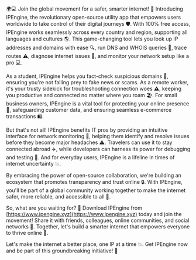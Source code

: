 🌍💻 Join the global movement for a safer, smarter internet! 🚀 Introducing IPEngine, the revolutionary open-source utility app that empowers users worldwide to take control of their digital journeys 🛡️. With 100% free access, IPEngine works seamlessly across every country and region, supporting all languages and cultures 🌎. This game-changing tool lets you look up IP addresses and domains with ease 🔍, run DNS and WHOIS queries 💸, trace routes ⚠️, diagnose internet issues 🛀, and monitor your network setup like a pro 💻.

As a student, IPEngine helps you fact-check suspicious domains 👀, ensuring you're not falling prey to fake news or scams. As a remote worker, it's your trusty sidekick for troubleshooting connection woes ⚠️, keeping you productive and connected no matter where you roam 🏖️. For small business owners, IPEngine is a vital tool for protecting your online presence 💼, safeguarding customer data, and ensuring seamless e-commerce transactions 🛍️.

But that's not all! IPEngine benefits IT pros by providing an intuitive interface for network monitoring 🔧, helping them identify and resolve issues before they become major headaches ⚠️. Travelers can use it to stay connected abroad ✈️, while developers can harness its power for debugging and testing 🤖. And for everyday users, IPEngine is a lifeline in times of internet uncertainty 💥.

By embracing the power of open-source collaboration, we're building an ecosystem that promotes transparency and trust online 🔒. With IPEngine, you'll be part of a global community working together to make the internet safer, more reliable, and accessible to all 🌈.

So, what are you waiting for? 🤔 Download IPEngine from [https://www.ipengine.xyz](https://www.ipengine.xyz) today and join the movement! Share it with friends, colleagues, online communities, and social networks 📱. Together, let's build a smarter internet that empowers everyone to thrive online 💪.

Let's make the internet a better place, one IP at a time 💥. Get IPEngine now and be part of this groundbreaking initiative! 🎉